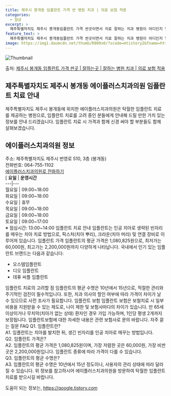 ```yaml
---
title: 제주시 봉개동 임플란트 가격 싼 병원 치과 | 의료 보험 적용
categories:
  - 일상
excerpt: >
  제주특별자치도 제주시 봉개동임플란트 가격 싼곳이면서 치료 잘하는 치과 병원이 어디인지 알아보도록 하겠습니다. 제주특별자치도 제주시 봉개동에 위치한 에이플러스치과의원 순서대로 안내 드리며, 임플란트 치료시 신경써야 할 부분 또한 같이 공유 드리겠습니다.2024년 임플란트 가격 살펴보기 👈 클릭임플란트 평균 가격에이플러스치과의원표 내에 있는 전화 번호를 클릭 하시면 에이플러스치과의원로 바로 전화 연결 됩니다.분류주소전화번호치과의원제주특별자치도 제주시 번영로 510, 3층 (봉개동)📞064-755-1102로 전화하기에이플러스치과의원 위치 확인하기 👈 클릭요일운영시간월요일09:00~18:00화요일09:00~18:00수요일휴무목요일09:00~18:00금요일09:00~18:00..
feature_text: >
  제주특별자치도 제주시 봉개동임플란트 가격 싼곳이면서 치료 잘하는 치과 병원이 어디인지 알아보도록 하겠습니다. 제주특별자치도 제주시 봉개동에 위치한 에이플러스치과의원 순서대로 안내 드리며, 임플란트 치료시 신경써야 할 부분 또한 같이 공유 드리겠습니다.2024년 임플란트 가격 살펴보기 👈 클릭임플란트 평균 가격에이플러스치과의원표 내에 있는 전화 번호를 클릭 하시면 에이플러스치과의원로 바로 전화 연결 됩니다.분류주소전화번호치과의원제주특별자치도 제주시 번영로 510, 3층 (봉개동)📞064-755-1102로 전화하기에이플러스치과의원 위치 확인하기 👈 클릭요일운영시간월요일09:00~18:00화요일09:00~18:00수요일휴무목요일09:00~18:00금요일09:00~18:00..
image: https://img1.daumcdn.net/thumb/R800x0/?scode=mtistory2&fname=https%3A%2F%2Fblog.kakaocdn.net%2Fdn%2FcMHsac%2FbtsGYO6bISM%2F9kMcHDQOL3N3ruHfgDais0%2Fimg.webp
---
```


![Thumbnail](https://img1.daumcdn.net/thumb/R800x0/?scode=mtistory2&fname=https%3A%2F%2Fblog.kakaocdn.net%2Fdn%2FcMHsac%2FbtsGYO6bISM%2F9kMcHDQOL3N3ruHfgDais0%2Fimg.webp)

<p>출처: <a href="https://qoogle.tistory.com/7082" rel="dofollow">제주시 봉개동 임플란트 가격 싼곳 | 잘하는곳 | 잘하는 병원 치과 | 의료 보험 적용</a> </p>

## 제주특별자치도 제주시 봉개동 에이플러스치과의원 임플란트 치료 안내

제주특별자치도 제주시 봉개동에 위치한 에이플러스치과의원은 탁월한 임플란트 치료를 제공하는 병원으로, 임플란트 치료를 고려 중인 분들에게
안내해 드릴 만한 가치 있는 정보를 안내 드리겠습니다. 임플란트 치료 시 가격과 함께 신경 써야 할 부분들도 함께 살펴보겠습니다.

## 에이플러스치과의원 정보

주소: 제주특별자치도 제주시 번영로 510, 3층 (봉개동)  
전화번호: 064-755-1102  
[에이플러스치과의원로 전화하기](tel:064-755-1102)  
[ **요일** | **운영시간**  
---|---  
월요일 | 09:00~18:00  
화요일 | 09:00~18:00  
수요일 | 휴무  
목요일 | 09:00~18:00  
금요일 | 09:00~18:00  
토요일 | 09:00~17:00  
※ 점심시간: 13:00~14:00 임플란트 치료 안내 임플란트는 인공 치아로 생략된 빈자리를 메우는 치아 치료 방법으로, 픽스처(치아
뿌리), 크라운(치아 머리) 및 연결 장비로 이루어져 있습니다. 임플란트 가격 임플란트의 평균 가격은 1,080,825원으로, 최저가는
60,000원, 최고가는 2,200,000원까지 다양하게 나타납니다. 국내에서 인기 있는 임플란트 브랜드는 다음과 같습니다:

  * 오스템임플란트
  * 디오 임플란트
  * 데퓨 씨플 임플란트

임플란트 치료의 고려할 점 임플란트의 평균 수명은 10년에서 15년으로, 적절한 관리와 주기적인 검진이 필수적입니다. 또한, 치과 의사의
할인 여부에 따라 가격이 차이가 날 수 있으므로 사전 조사가 필요합니다. 임플란트 보험 임플란트 보험은 보철치료 시 일부 비용을 지원받을 수
있는 제도로, 나이 제한 및 보험사마다의 차이가 있습니다. 만 65세 이상이거나 무치악(치아가 없는 상태) 환자인 경우 가입 가능하며,
1인당 평생 2개까지 보장됩니다. 임플란트보험에 대한 자세한 내용은 관련 보험사로 문의 바랍니다. 자주 묻는 질문 FAQ Q1. 임플란트란?  
A1. 임플란트는 치아를 발치한 뒤, 생긴 빈자리를 인공 치아로 메꾸는 방법입니다.  
Q2. 임플란트 가격은?  
A2. 임플란트의 평균 가격은 1,080,825원이며, 가장 저렴한 곳은 60,000원, 가장 비싼 곳은 2,200,000원입니다. 임플란트
종류에 따라 가격이 다를 수 있습니다.  
Q3. 임플란트의 평균 수명은?  
A3. 임플란트의 평균 수명은 10년에서 15년 정도이나, 사용자의 관리 상태에 따라 달라질 수 있습니다. 위 정보를 참고하시어
에이플러스치과의원을 방문하여 탁월한 임플란트 치료를 받으시길 바랍니다.

 

도움이 되는 정보는, <a href="https://qoogle.tistory.com" rel="dofollow">https://qoogle.tistory.com</a>


